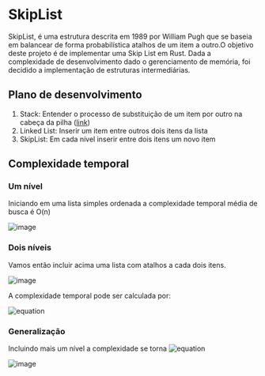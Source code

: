 # SkipList
SkipList, é uma estrutura descrita em 1989 por William Pugh que se baseia em balancear de forma probabilística atalhos de um item a outro.O objetivo deste projeto é de implementar uma Skip List em Rust. Dada a complexidade de desenvolvimento dado o gerenciamento de memória, foi decidido a implementação de estruturas intermediárias.

## Plano de desenvolvimento
1. Stack: Entender o processo de substituição de um item por outro na cabeça da pilha ([link](https://github.com/crispim1411/skiplist/blob/master/src/stack.rs))
3. Linked List: Inserir um item entre outros dois itens da lista
4. SkipList: Em cada nível inserir entre dois itens um novo item

## Complexidade temporal
### Um nível
Iniciando em uma lista simples ordenada a complexidade temporal média de busca é O(n)

![image](https://user-images.githubusercontent.com/29204714/162274513-f24f34d8-e1b9-4c17-aa2c-b3c687e743ce.png)

### Dois níveis
Vamos então incluir acima uma lista com atalhos a cada dois itens. 

![image](https://user-images.githubusercontent.com/29204714/162274639-8b236949-5c30-40d7-84bb-1aabe8b26837.png)

A complexidade temporal pode ser calculada por: 

![equation](https://latex.codecogs.com/svg.image?\text{Custo&space;temporal}&space;\approx&space;\mid&space;L1&space;\mid&space;&plus;&space;\frac{\mid&space;L0&space;\mid}{\mid&space;L1&space;\mid})

### Generalização
Incluindo mais um nível a complexidade se torna ![equation](https://latex.codecogs.com/svg.image?3\sqrt[3]{n})

![image](https://user-images.githubusercontent.com/29204714/162274763-6ba12002-8007-4b8c-a4df-5ff72551bfc4.png)
